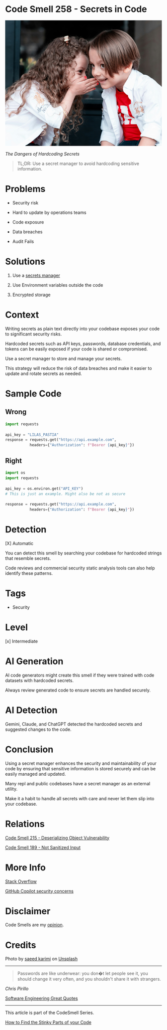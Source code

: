 # Code Smell 258 - Secrets in Code

![Code Smell 258 - Secrets in Code](Code%20Smell%20258%20-%20Secrets%20in%20Code.jpg)

*The Dangers of Hardcoding Secrets*

> TL;DR: Use a secret manager to avoid hardcoding sensitive information.

# Problems

- Security risk

- Hard to update by operations teams

- Code exposure

- Data breaches

- Audit Fails

# Solutions

1. Use a [secrets manager](https://en.wikipedia.org/wiki/Key_management)

2. Use Environment variables outside the code

3. Encrypted storage

# Context

Writing secrets as plain text directly into your codebase exposes your code to significant security risks. 

Hardcoded secrets such as API keys, passwords, database credentials, and tokens can be easily exposed if your code is shared or compromised. 

Use a secret manager to store and manage your secrets.

This strategy will reduce the risk of data breaches and make it easier to update and rotate secrets as needed.

# Sample Code

## Wrong

<!-- [Gist Url](https://gist.github.com/mcsee/9f6389d74995cdebda3e81f5e9831fbe) -->

```python
import requests

api_key = "LILAS_PASTIA"
response = requests.get("https://api.example.com", 
           headers={"Authorization": f"Bearer {api_key}"})
```

## Right

<!-- [Gist Url](https://gist.github.com/mcsee/8ce54f7836bdc9552d505b9d350ee8d1) -->

```python
import os
import requests

api_key = os.environ.get("API_KEY")
# This is just an example. Might also be not as secure

response = requests.get("https://api.example.com", 
           headers={"Authorization": f"Bearer {api_key}"})
```

# Detection

[X] Automatic 

You can detect this smell by searching your codebase for hardcoded strings that resemble secrets. 

Code reviews and commercial security static analysis tools can also help identify these patterns.

# Tags

- Security

# Level

[x] Intermediate

# AI Generation

AI code generators might create this smell if they were trained with code datasets with hardcoded secrets. 

Always review generated code to ensure secrets are handled securely.

# AI Detection

Gemini, Claude, and ChatGPT detected the hardcoded secrets and suggested changes to the code.

# Conclusion

Using a secret manager enhances the security and maintainability of your code by ensuring that sensitive information is stored securely and can be easily managed and updated.

Many repl and public codebases have a secret manager as an external utility.

Make it a habit to handle all secrets with care and never let them slip into your codebase.

# Relations

[Code Smell 215 - Deserializing Object Vulnerability](https://github.com/mcsee/Software-Design-Articles/tree/main/Articles/Code%20Smells/Code%20Smell%20215%20-%20Deserializing%20Object%20Vulnerability/readme.md)

[Code Smell 189 - Not Sanitized Input](https://github.com/mcsee/Software-Design-Articles/tree/main/Articles/Code%20Smells/Code%20Smell%20189%20-%20Not%20Sanitized%20Input/readme.md)

# More Info

[Stack Overflow](https://stackoverflow.com/questions/70559637/github-copilot-giving-away-api-keys-how-can-i-protect-my-keys)

[GitHub Copilot security concerns](https://vlad-rad.medium.com/github-copilot-security-conserns-d4209f0d5c28)

# Disclaimer

Code Smells are my [opinion](https://github.com/mcsee/Software-Design-Articles/tree/main/Articles/Blogging/I%20Wrote%20More%20than%2090%20Articles%20on%202021%20Here%20is%20What%20I%20Learned/readme.md).

# Credits

Photo by [saeed karimi](https://unsplash.com/@saeedkarimi) on [Unsplash](https://unsplash.com/photos/woman-in-white-long-sleeve-shirt-kissing-girl-in-white-long-sleeve-shirt-JrrWC7Qcmhs)
  
* * *

> Passwords are like underwear: you don�t let people see it, you should change it very often, and you shouldn't share it with strangers.

_Chris Pirillo_
 
[Software Engineering Great Quotes](https://github.com/mcsee/Software-Design-Articles/tree/main/Articles/Quotes/Software%20Engineering%20Great%20Quotes/readme.md)

* * *

This article is part of the CodeSmell Series.

[How to Find the Stinky Parts of your Code](https://github.com/mcsee/Software-Design-Articles/tree/main/Articles/Code%20Smells/How%20to%20Find%20the%20Stinky%20parts%20of%20your%20Code/readme.md)